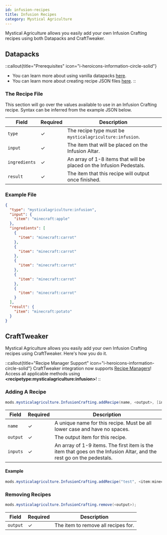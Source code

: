 ```yaml
---
id: infusion-recipes
title: Infusion Recipes
category: Mystical Agriculture
---
```


Mystical Agriculture allows you easily add your own Infusion Crafting recipes using both Datapacks and CraftTweaker.

## Datapacks

::callout{title="Prerequisites" icon="i-heroicons-information-circle-solid"}
- You can learn more about using vanilla datapacks <a href="https://minecraft.gamepedia.com/Data_pack" target="_blank">here</a>.
- You can learn more about creating recipe JSON files <a href="https://minecraft.gamepedia.com/Recipe" target="_blank">here</a>.
::

### The Recipe File

This section will go over the values available to use in an Infusion Crafting recipe. Syntax can be inferred from the example JSON below.

| Field         | Required | Description                                                          |
|---------------|----------|----------------------------------------------------------------------|
| `type`        | ✓        | The recipe type must be `mysticalagriculture:infusion`.              |
| `input`       | ✓        | The item that will be placed on the Infusion Altar.                  |
| `ingredients` | ✓        | An array of 1-8 items that will be placed on the Infusion Pedestals. |
| `result`      | ✓        | The item that this recipe will output once finished.                 |

### Example File

```json
{
  "type": "mysticalagriculture:infusion",
  "input": {
    "item": "minecraft:apple"
  },
  "ingredients": [
    {
      "item": "minecraft:carrot"
    },
    {
      "item": "minecraft:carrot"
    },
    {
      "item": "minecraft:carrot"
    },
    {
      "item": "minecraft:carrot"
    },
    {
      "item": "minecraft:carrot"
    }
  ],
  "result": {
    "item": "minecraft:potato"
  }
}
```

## CraftTweaker

Mystical Agriculture allows you easily add your own Infusion Crafting recipes using CraftTweaker. Here's how you do it.

::callout{title="Recipe Manager Support" icon="i-heroicons-information-circle-solid"}
CraftTweaker integration now supports <a href="https://docs.blamejared.com/1.20.1/en/tutorial/Recipes/RecipeManagers" target="_blank">Recipe Managers</a>! Access all applicable methods using **\<recipetype:mysticalagriculture:infusion\>**!
::

### Adding A Recipe

```java
mods.mysticalagriculture.InfusionCrafting.addRecipe(name, <output>, [inputs]);
```

| Field    | Required | Description                                                                                                          |
|----------|----------|----------------------------------------------------------------------------------------------------------------------|
| `name`   | ✓        | A unique name for this recipe. Must be all lower case and have no spaces.                                            |
| `output` | ✓        | The output item for this recipe.                                                                                     |
| `inputs` | ✓        | An array of 1-9 items. The first item is the item that goes on the Infusion Altar, and the rest go on the pedestals. |

#### Example

```java
mods.mysticalagriculture.InfusionCrafting.addRecipe("test", <item:minecraft:stick> * 10, [<item:minecraft:diamond>, <tag:forge:ingots/iron>, <item:minecraft:stick>]);
```

### Removing Recipes

```java
mods.mysticalagriculture.InfusionCrafting.remove(<output>);
```

| Field    | Required | Description                         |
|----------|----------|-------------------------------------|
| `output` | ✓        | The item to remove all recipes for. |
